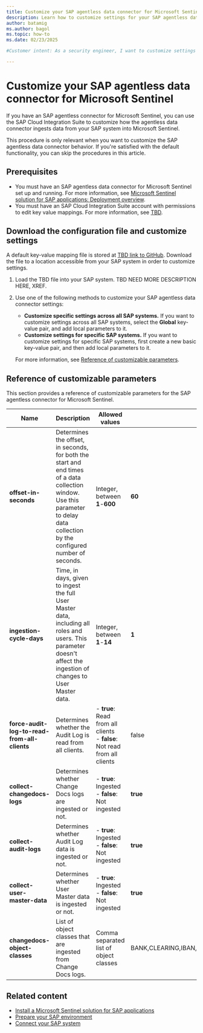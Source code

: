 ```yaml
---
title: Customize your SAP agentless data connector for Microsoft Sentinel
description: Learn how to customize settings for your SAP agentless data connector for Microsoft Sentinel.
author: batamig
ms.author: bagol
ms.topic: how-to
ms.date: 02/23/2025

#Customer intent: As a security engineer, I want to customize settings for my SAP agentless connector for Microsoft Sentinel to meet my organization's needs.

---
```


# Customize your SAP agentless data connector for Microsoft Sentinel

If you have an SAP agentless connector for Microsoft Sentinel, you can use the SAP Cloud Integration Suite to customize how the agentless data connector ingests data from your SAP system into Microsoft Sentinel.

This procedure is only relevant when you want to customize the SAP agentless data connector behavior. If you're satisfied with the default functionality, you can skip the procedures in this article.

## Prerequisites

- You must have an SAP agentless data connector for Microsoft Sentinel set up and running. For more information, see [Microsoft Sentinel solution for SAP applications: Deployment overview](deployment-overview.md?tabs=agentless#data-connector).
- You must have an SAP Cloud Integration Suite account with permissions to edit key value mappings. For more information, see [TBD](xref).

## Download the configuration file and customize settings

A default key-value mapping file is stored at  [TBD link to GitHub](xref). Download the file to a location accessible from your SAP system in order to customize settings.

1. Load the TBD file into your SAP system. TBD NEED MORE DESCRIPTION HERE, XREF.
1. Use one of the following methods to customize your SAP agentless data connector settings:

    - **Customize specific settings across all SAP systems.** If you want to customize settings across all SAP systems, select the **Global** key-value pair, and add local parameters to it. 
    - **Customize settings for specific SAP systems.** If you want to customize settings for specific SAP systems, first create a new basic key-value pair, and then add local parameters to it.

    For more information, see [Reference of customizable parameters](#reference-of-customizable-parameters).

## Reference of customizable parameters

This section provides a reference of customizable parameters for the SAP agentless connector for Microsoft Sentinel.

|Name  |Description  |Allowed values  |Default value  |
|---------|---------|---------|---------|
|**offset-in-seconds**     |    Determines the offset, in seconds, for both the start and end times of a data collection window. Use this parameter to delay data collection by the configured number of seconds.  |  Integer, between **1**-**600**    |    **60**     |
|**ingestion-cycle-days**     |  Time, in days, given to ingest the full User Master data, including all roles and users. This parameter doesn't affect the ingestion of changes to User Master data.  |  Integer, between **1**-**14**       |    **1**     |
|**force-audit-log-to-read-from-all-clients**     |    Determines whether the Audit Log is read from all clients.     |  - **true**: Read from all clients <br>- **false**: Not read from all clients    |    false     |
|**collect-changedocs-logs**     |   Determines whether Change Docs logs are ingested or not.       |     - **true**: Ingested <br>- **false**: Not ingested    |    **true**     |
|**collect-audit-logs**     |    Determines whether Audit Log data is ingested or not.     |      - **true**: Ingested <br>- **false**: Not ingested     |    **true**     |
|**collect-user-master-data**     |   Determines whether User Master data is ingested or not.      |   - **true**: Ingested <br>- **false**: Not ingested    |  **true**       |
|**changedocs-object-classes**     |   List of object classes that are ingested from Change Docs logs.      |  Comma separated list of object classes       |    BANK,CLEARING,IBAN,IDENTITY,KERBEROS,OA2_CLIENT,PCA_BLOCK,PCA_MASTER,PFCG,SECM,SU_USOBT_C,SECURITY_POLICY,STATUS,SU22_USOBT,SU22_USOBX,SUSR_PROF,SU_USOBX_C,USER_CUA     |


## Related content

- [Install a Microsoft Sentinel solution for SAP applications](/azure/sentinel/sap/deploy-sap-security-content?pivots=connection-agentless)
- [Prepare your SAP environment](/azure/sentinel/sap/preparing-sap?pivots=connection-agentless)
- [Connect your SAP system](/azure/sentinel/sap/deploy-data-connector-agent-container?tabs=managed-identity&pivots=connection-agentless)
